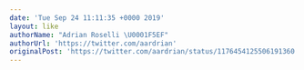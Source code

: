```yaml
---
date: 'Tue Sep 24 11:11:35 +0000 2019'
layout: like
authorName: "Adrian Roselli \U0001F5EF"
authorUrl: 'https://twitter.com/aardrian'
originalPost: 'https://twitter.com/aardrian/status/1176454125506191360'
---
```

